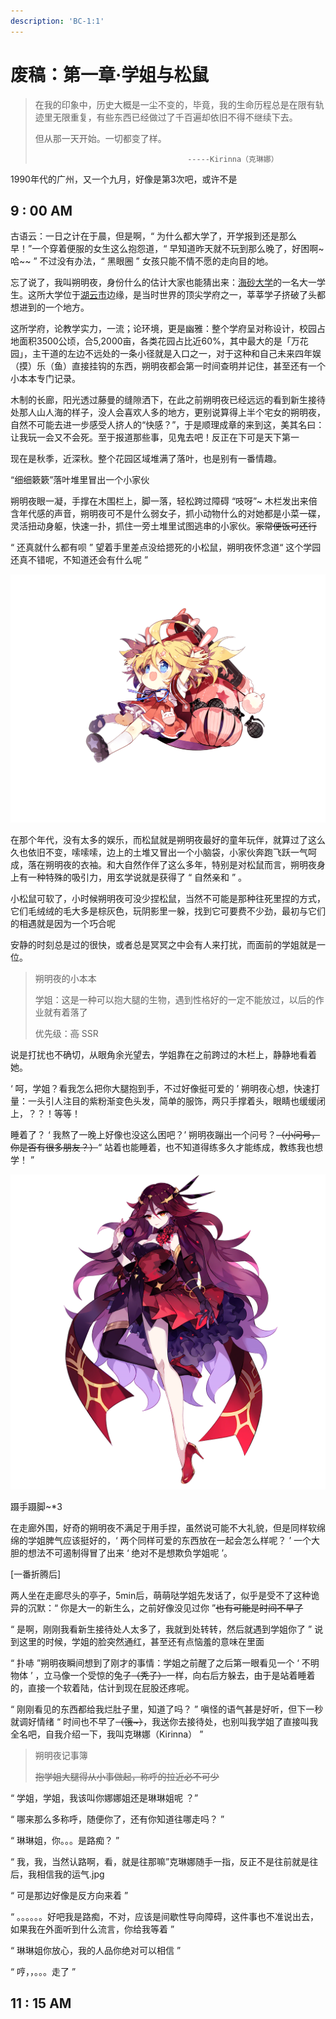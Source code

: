 ```yaml
---
description: 'BC-1:1'
---
```


# 废稿：第一章·学姐与松鼠

> 在我的印象中，历史大概是一尘不变的，毕竟，我的生命历程总是在限有轨迹里无限重复，有些东西已经做过了千百遍却依旧不得不继续下去。
>
> 但从那一天开始。一切都变了样。
>
>                                       -----Kirinna（克琳娜）

1990年代的广州，又一个九月，好像是第3次吧，或许不是

## 9 : 00 AM

古语云：一日之计在于晨，但是啊，“ 为什么都大学了，开学报到还是那么早！”一个穿着便服的女生这么抱怨道，“ 早知道昨天就不玩到那么晚了，好困啊~哈~~ ” 不过没有办法，“ 黑眼圈 ” 女孩只能不情不愿的走向目的地。

忘了说了，我叫朔明夜，身份什么的估计大家也能猜出来：[海砂大学](../../hg/1/h/#hai-sha-da-xue)的一名大一学生。这所大学位于[湖云市](../../hg/1/h/#hu-yun-shi)边缘，是当时世界的顶尖学府之一，莘莘学子挤破了头都想进到的一个地方。

这所学府，论教学实力，一流；论环境，更是幽雅：整个学府呈对称设计，校园占地面积3500公顷，合5,2000亩，各类花园占比近60%，其中最大的是「万花园」，主干道的左边不远处的一条小径就是入口之一，对于这种和自己未来四年娱（摸）乐（鱼）直接挂钩的东西，朔明夜都会第一时间查明并记住，甚至还有一个小本本专门记录。

木制的长廊，阳光透过藤曼的缝隙洒下，在此之前朔明夜已经远远的看到新生接待处那人山人海的样子，没人会喜欢人多的地方，更别说算得上半个宅女的朔明夜，自然不可能去进一步感受人挤人的“快感？”，于是顺理成章的来到这，美其名曰：让我玩一会又不会死。至于报道那些事，见鬼去吧！反正在下可是天下第一

现在是秋季，近深秋。整个花园区域堆满了落叶，也是别有一番情趣。

“细细簌簌”落叶堆里冒出一个小家伙

朔明夜眼一凝，手撑在木围栏上，脚一落，轻松跨过障碍 “吱呀”~ 木栏发出来倍含年代感的声音，朔明夜可不是什么弱女子，抓小动物什么的对她都是小菜一碟，灵活扭动身躯，快速一扑，抓住一旁土堆里试图逃串的小家伙。~~家常便饭可还行~~

“ 还真就什么都有呗 ” 望着手里差点没给摁死的小松鼠，朔明夜怀念道“ 这个学园还真不错呢，不知道还会有什么呢 ”

![&#x6714;&#x660E;&#x591C;&#x5750;&#x5728;&#x67AB;&#x53F6;&#x5806;](../../.gitbook/assets/image%20%286%29.png)

在那个年代，没有太多的娱乐，而松鼠就是朔明夜最好的童年玩伴，就算过了这么久也依旧不变，嗦嗦嗦，边上的土堆又冒出一个小脑袋，小家伙奔跑飞跃一气呵成，落在朔明夜的衣袖。和大自然作伴了这么多年，特别是对松鼠而言，朔明夜身上有一种特殊的吸引力，用玄学说就是获得了 “ 自然亲和 ” 。

小松鼠可软了，小时候朔明夜可没少捏松鼠，当然不可能是那种往死里捏的方式，它们毛绒绒的毛大多是棕灰色，玩阴影里一躲，找到它可要费不少劲，最初与它们的相遇就是因为一个巧合呢

安静的时刻总是过的很快，或者总是冥冥之中会有人来打扰，而面前的学姐就是一位。

> 朔明夜的小本本
>
> 学姐：这是一种可以抱大腿的生物，遇到性格好的一定不能放过，以后的作业就有着落了
>
> 优先级：~~高~~  SSR

说是打扰也不确切，从眼角余光望去，学姐靠在之前跨过的木栏上，静静地看着她。

‘ 呵，学姐？看我怎么把你大腿抱到手，不过好像挺可爱的 ’ 朔明夜心想，快速打量：一头引人注目的紫粉渐变色头发，简单的服饰，两只手撑着头，眼睛也缓缓闭上，？？！等等！

睡着了？ ‘ 我熬了一晚上好像也没这么困吧？’ 朔明夜蹦出一个问号？~~（小问号，你是否有很多朋友？）~~“ 站着也能睡着，也不知道得练多久才能练成，教练我也想学！ ”

![&#x514B;&#x7433;&#x5A1C;](../../.gitbook/assets/069-1.png)

蹑手蹑脚~\*3

在走廊外围，好奇的朔明夜不满足于用手捏，虽然说可能不大礼貌，但是同样软绵绵的学姐脾气应该挺好的，‘ 两个同样可爱的东西放在一起会怎么样呢？ ’ 一个大胆的想法不可遏制得冒了出来 ‘ 绝对不是想欺负学姐呢 ’。

\[一番折腾后\]

两人坐在走廊尽头的亭子，5min后，萌萌哒学姐先发话了，似乎是受不了这种诡异的沉默：“ 你是大一的新生么，之前好像没见过你 ”~~也有可能是时间不早了~~

“ 是啊，刚刚我看新生接待处人太多了，我就到处转转，然后就遇到学姐你了 ” 说到这里的时候，学姐的脸突然通红，甚至还有点恼羞的意味在里面

“ 扑哧 ”朔明夜瞬间想到了刚才的事情：学姐之前醒了之后第一眼看见一个 ‘ 不明物体 ’ ，立马像一个受惊的兔子~~（秃子）~~一样，向右后方躲去，由于是站着睡着的，直接一个软着陆，估计到现在屁股还疼呢。

“ 刚刚看见的东西都给我烂肚子里，知道了吗？ ” 嗔怪的语气甚是好听，但下一秒就调好情绪 “ 时间也不早了~~（饿~）~~，我送你去接待处，也别叫我学姐了直接叫我全名吧，自我介绍一下，我叫克琳娜（Kirinna） ”

> 朔明夜记事簿
>
> ~~抱学姐大腿得从小事做起，称呼的拉近必不可少~~

“ 学姐，学姐，我该叫你娜娜姐还是琳琳姐呢 ？”

“ 哪来那么多称呼，随便你了，还有你知道往哪走吗？ ”

“ 琳琳姐，你。。。是路痴？ ”

“ 我，我，当然认路啊，看，就是往那嘛”克琳娜随手一指，反正不是往前就是往后，我相信我的运气.jpg

“ 可是那边好像是反方向来着 ”

“ 。。。。。。好吧我是路痴，不对，应该是间歇性导向障碍，这件事也不准说出去，如果我在外面听到什么流言，你给我等着 ”

“ 琳琳姐你放心，我的人品你绝对可以相信 ”

“ 哼，，。。。走了 ”

## 11 : 15 AM



